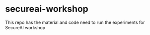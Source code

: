 # secureai-workshop
This repo has the material and code need to run the experiments for SecureAI workshop
